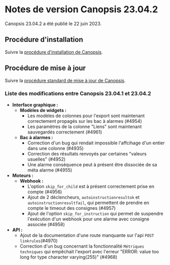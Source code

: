 # Notes de version Canopsis 23.04.2

Canopsis 23.04.2 a été publié le 22 juin 2023.

## Procédure d'installation

Suivre la [procédure d'installation de Canopsis](../guide-administration/installation/index.md).

## Procédure de mise à jour

Suivre la [procédure standard de mise à jour de Canopsis](../guide-administration/mise-a-jour/index.md).

### Liste des modifications entre Canopsis 23.04.1 et 23.04.2

*  **Interface graphique :**
    *  **Modèles de widgets :**
        * Les modèles de colonnes pour l'export sont maintenant correctement propagés sur les bac à alarmes (#4954)
        * Les paramètres de la colonne "Liens" sont maintenant sauvegardés correctement (#4961)
    *  **Bac à alarmes :**
        * Correction d'un bug qui rendait impossible l'affcihage d'un entier dans une colonne (#4935)
        * Correction des résultats renvoyés par certaines "valeurs usuelles" (#4952)
        * Une alarme conséquence peut à présent être dissociée de sa méta alarme (#4955)
*  **Moteurs :**
    *  **Webhook :**
        * L'option `skip_for_child` est à présent correctement prise en compte (#4956)
        * Ajout de 2 déclencheurs, `autoinstructionresultok` et `autoinstructionresultfail`, qui permettent de prendre en compte le timeout des consignes (#4957)
        * Ajout de l'option `skip_for_instruction` qui permet de suspendre l'exécution d'un webhook pour une alarme avec consigne associée (#4958)
*  **API :**
    * Ajout de la documentation d'une route manquante sur l'api `POST linkrules`(#4970)
    * Correction d'un bug concernant la fonctionnalité `Métriques techniques` qui empêchait l'export avec l'erreur "ERROR: value too long for type character varying(255)" (#4968)
